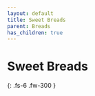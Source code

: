 ```yaml
---
layout: default
title: Sweet Breads
parent: Breads
has_children: true
---
```


# Sweet Breads

{: .fs-6 .fw-300 }
